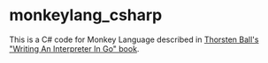 # monkeylang_csharp
This is a C# code for Monkey Language described in [Thorsten Ball's "Writing An Interpreter In Go" book](https://interpreterbook.com/).
